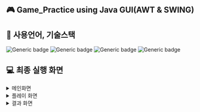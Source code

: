 ## 🎮 Game_Practice using Java GUI(AWT & SWING)

## 📝 사용언어, 기술스택
![Generic badge](https://img.shields.io/badge/interface-GUI-brightgreen.svg) ![Generic badge](https://img.shields.io/badge/library-Swing-blue.svg)
![Generic badge](https://img.shields.io/badge/API-AWT-yellow.svg)  ![Generic badge](https://img.shields.io/badge/language-Java-important.svg)
<br>


## 💻 최종 실행 화면
<details>
<summary>메인화면</summary>
<div markdown="1">
  

</div>
</details>

<details>
<summary>플레이 화면</summary>
<div markdown="1">
  

 
</div>
</details>

<details>
<summary>결과 화면</summary>
<div markdown="1">
  
  
</div>
</details>

<br>


